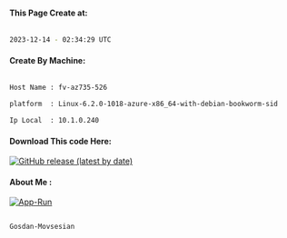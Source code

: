 
   
#### This Page Create at:

```bash

2023-12-14 - 02:34:29 UTC

```

#### Create By Machine:

```bash

Host Name : fv-az735-526

platform  : Linux-6.2.0-1018-azure-x86_64-with-debian-bookworm-sid

Ip Local  : 10.1.0.240

```
#### Download This code Here:

[![GitHub release (latest by date)](https://img.shields.io/github/v/release/Gosdan-Movsesian/Gosdan?style=for-the-badge&label=Download)](https://github.com/Gosdan-Movsesian/Gosdan/releases) 

</p> 

#### About Me :

[![App-Run](https://github.com/Gosdan-Movsesian/Gosdan/actions/workflows/App-Run.yml/badge.svg)](https://github.com/Gosdan-Movsesian/Gosdan/actions/workflows/App-Run.yml)

```bash

Gosdan-Movsesian

```

